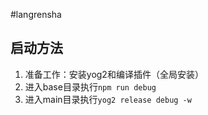 #langrensha
## 启动方法

1. 准备工作：安装yog2和编译插件（全局安装）
2. 进入base目录执行`npm run debug`
3. 进入main目录执行`yog2 release debug -w`